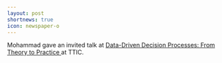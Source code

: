 ```yaml
---
layout: post
shortnews: true
icon: newspaper-o
---
```


Mohammad gave an invited talk at [Data-Driven Decision Processes: From Theory to Practice ](https://sites.google.com/stern.nyu.edu/ttic-d3p-workshop-2024/home) at TTIC.
